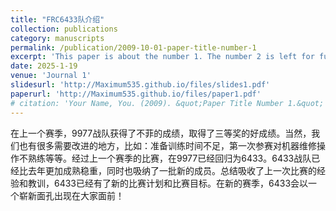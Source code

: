 ```yaml
---
title: "FRC6433队介绍"
collection: publications
category: manuscripts
permalink: /publication/2009-10-01-paper-title-number-1
excerpt: 'This paper is about the number 1. The number 2 is left for future work.'
date: 2025-1-19
venue: 'Journal 1'
slidesurl: 'http://Maximum535.github.io/files/slides1.pdf'
paperurl: 'http://Maximum535.github.io/files/paper1.pdf'
# citation: 'Your Name, You. (2009). &quot;Paper Title Number 1.&quot; <i>Journal 1</i>. 1(1).'
---
```


在上一个赛季，9977战队获得了不菲的成绩，取得了三等奖的好成绩。当然，我们也有很多需要改进的地方，比如：准备训练时间不足，第一次参赛对机器维修操作不熟练等等。经过上一个赛季的比赛，在9977已经回归为6433。6433战队已经比去年更加成熟稳重，同时也吸纳了一批新的成员。总结吸收了上一次比赛的经验和教训，6433已经有了新的比赛计划和比赛目标。在新的赛季，6433会以一个崭新面孔出现在大家面前！
